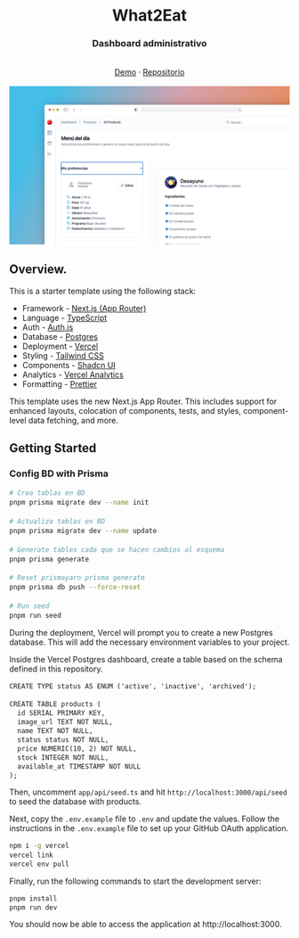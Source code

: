 <h1 align="center"><strong>What2Eat</strong></h1>
<h3 align="center"><strong>Dashboard administrativo</strong></h3>

<br />
<div align="center">
<a href="https://what2eat-dashboard.vercel.app/">Demo</a>
<span> · </span>
<a href="https://github.com/fconakuaz/what2eat-dashboard">Repositorio</a>
<span>
</div>

<br>

<img src="public/dashboard.webp" alt="What2Eat Screenshot">
 
<br>

## Overview.

This is a starter template using the following stack:

- Framework - [Next.js (App Router)](https://nextjs.org)
- Language - [TypeScript](https://www.typescriptlang.org)
- Auth - [Auth.js](https://authjs.dev)
- Database - [Postgres](https://vercel.com/postgres)
- Deployment - [Vercel](https://vercel.com/docs/concepts/next.js/overview)
- Styling - [Tailwind CSS](https://tailwindcss.com)
- Components - [Shadcn UI](https://ui.shadcn.com/)
- Analytics - [Vercel Analytics](https://vercel.com/analytics)
- Formatting - [Prettier](https://prettier.io)

This template uses the new Next.js App Router. This includes support for enhanced layouts, colocation of components, tests, and styles, component-level data fetching, and more.

## Getting Started

### Config BD with Prisma

```bash
# Crea tablas en BD
pnpm prisma migrate dev --name init

# Actualiza tablas en BD
pnpm prisma migrate dev --name update

# Generate tables cada que se hacen cambios al esquema
pnpm prisma generate

# Reset prismayarn prisma generate
pnpm prisma db push --force-reset

# Run seed
pnpm run seed
```

During the deployment, Vercel will prompt you to create a new Postgres database. This will add the necessary environment variables to your project.

Inside the Vercel Postgres dashboard, create a table based on the schema defined in this repository.

```
CREATE TYPE status AS ENUM ('active', 'inactive', 'archived');

CREATE TABLE products (
  id SERIAL PRIMARY KEY,
  image_url TEXT NOT NULL,
  name TEXT NOT NULL,
  status status NOT NULL,
  price NUMERIC(10, 2) NOT NULL,
  stock INTEGER NOT NULL,
  available_at TIMESTAMP NOT NULL
);
```

Then, uncomment `app/api/seed.ts` and hit `http://localhost:3000/api/seed` to seed the database with products.

Next, copy the `.env.example` file to `.env` and update the values. Follow the instructions in the `.env.example` file to set up your GitHub OAuth application.

```bash
npm i -g vercel
vercel link
vercel env pull
```

Finally, run the following commands to start the development server:

```
pnpm install
pnpm run dev
```

You should now be able to access the application at http://localhost:3000.
